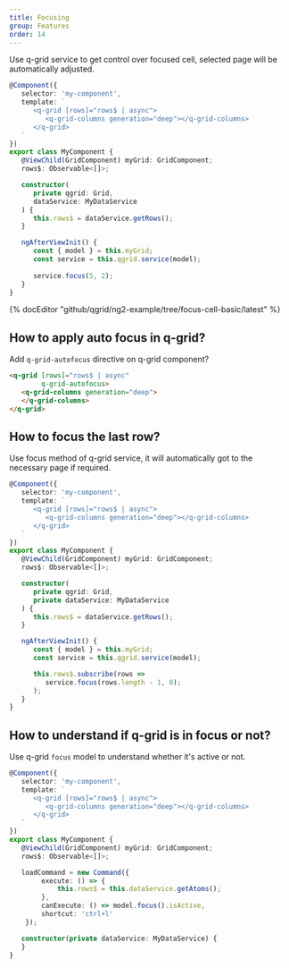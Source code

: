 ```yaml
---
title: Focusing
group: Features
order: 14
---
```


Use q-grid service to get control over focused cell, selected page will be automatically adjusted.

```typescript
@Component({
   selector: 'my-component',
   template: `
      <q-grid [rows]="rows$ | async">
         <q-grid-columns generation="deep"></q-grid-columns>
      </q-grid>
   `
})
export class MyComponent {
   @ViewChild(GridComponent) myGrid: GridComponent;   
   rows$: Observable<[]>;

   constructor(
      private qgrid: Grid,   
      dataService: MyDataService
   ) {
      this.rows$ = dataService.getRows();
   }

   ngAfterViewInit() {
      const { model } = this.myGrid;
      const service = this.qgrid.service(model);
      
      service.focus(5, 2);
   }
}
```

{% docEditor "github/qgrid/ng2-example/tree/focus-cell-basic/latest" %}

## How to apply auto focus in q-grid?

Add `q-grid-autofocus` directive on q-grid component?

```html
<q-grid [rows]="rows$ | async"
        q-grid-autofocus>
   <q-grid-columns generation="deep">
   </q-grid-columns>
</q-grid>
```

## How to focus the last row?

Use focus method of q-grid service, it will automatically got to the necessary page if required.

```typescript
@Component({
   selector: 'my-component',
   template: `
      <q-grid [rows]="rows$ | async">
         <q-grid-columns generation="deep"></q-grid-columns>
      </q-grid>
   `
})
export class MyComponent {
   @ViewChild(GridComponent) myGrid: GridComponent;   
   rows$: Observable<[]>;

   constructor(
      private qgrid: Grid,   
      private dataService: MyDataService
   ) {
      this.rows$ = dataService.getRows();
   }

   ngAfterViewInit() {
      const { model } = this.myGrid;
      const service = this.qgrid.service(model);

      this.rows$.subscribe(rows => 
         service.focus(rows.length - 1, 0);
      );
   }
}
```

## How to understand if q-grid is in focus or not?

Use q-grid `focus` model to understand whether it's active or not.

```typescript
@Component({
   selector: 'my-component',
   template: `
      <q-grid [rows]="rows$ | async">
         <q-grid-columns generation="deep"></q-grid-columns>
      </q-grid>
   `
})
export class MyComponent {
   @ViewChild(GridComponent) myGrid: GridComponent;   
   rows$: Observable<[]>;

   loadCommand = new Command({
        execute: () => {
            this.rows$ = this.dataService.getAtoms();
        },
        canExecute: () => model.focus().isActive,
        shortcut: 'ctrl+l'
    });

   constructor(private dataService: MyDataService) {
   }
}
```